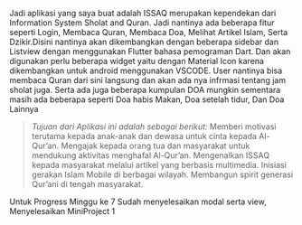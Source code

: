 Jadi aplikasi yang saya buat adalah ISSAQ merupakan kependekan dari Information System Sholat and Quran. Jadi nantinya ada beberapa fitur seperti Login, Membaca Quran, Membaca Doa, Melihat Artikel Islam, Serta Dzikir.Disini nantinya akan dikembangkan dengan beberapa sidebar dan Listview dengan menggunakan Flutter bahasa pemograman Dart. Dan akan digunakan perlu beberapa widget yaitu dengan Material Icon karena dikembangkan untuk android menggunakan VSCODE. User nantinya bisa membaca Quran dari sini langsung dan akan ada nya infrmasi tentang jam sholat juga. Serta ada juga beberapa kumpulan DOA mungkin sementara masih ada beberapa seperti Doa habis Makan, Doa setelah tidur, Dan Doa Lainnya


> *Tujuan dari Aplikasi ini adalah sebagai berikut:*
Memberi motivasi terutama kepada anak-anak dan dewasa untuk cinta kepada Al-Qur’an.
Mengajak kepada orang tua dan masyarakat untuk mendukung aktivitas menghafal Al-Qur’an.
Mengenalkan ISSAQ  kepada masyarakat melalui artikel yang berbasis multimedia.
Inisiasi gerakan Islam Mobile di berbagai wilayah.
Membangun spirit generasi Qur’ani di tengah masyarakat.

Untuk Progress Minggu ke 7 Sudah menyelesaikan modal serta view, Menyelesaikan MiniProject 1